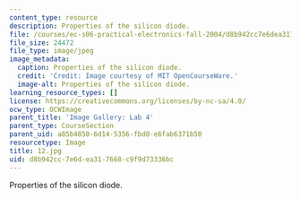 ```yaml
---
content_type: resource
description: Properties of the silicon diode.
file: /courses/ec-s06-practical-electronics-fall-2004/d8b942cc7e6dea317668c9f9d73336bc_12.jpg
file_size: 24472
file_type: image/jpeg
image_metadata:
  caption: Properties of the silicon diode.
  credit: 'Credit: Image courtesy of MIT OpenCourseWare.'
  image-alt: Properties of the silicon diode.
learning_resource_types: []
license: https://creativecommons.org/licenses/by-nc-sa/4.0/
ocw_type: OCWImage
parent_title: 'Image Gallery: Lab 4'
parent_type: CourseSection
parent_uid: a85b4850-6d14-5356-fbd0-e6fab6371b50
resourcetype: Image
title: 12.jpg
uid: d8b942cc-7e6d-ea31-7668-c9f9d73336bc
---
```

Properties of the silicon diode.